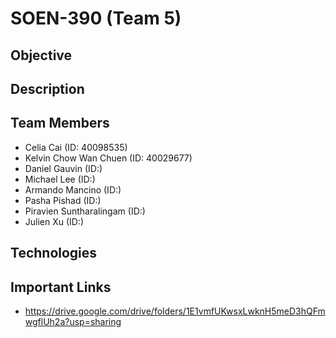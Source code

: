 # SOEN-390 (Team 5)

## Objective


## Description


## Team Members
- Celia Cai (ID: 40098535)
- Kelvin Chow Wan Chuen (ID: 40029677)
- Daniel Gauvin (ID:)
- Michael Lee (ID:)
- Armando Mancino (ID:)
- Pasha Pishad (ID:)
- Piravien Suntharalingam (ID:)
- Julien Xu (ID:)


## Technologies


## Important Links
- https://drive.google.com/drive/folders/1E1vmfUKwsxLwknH5meD3hQFmwgflUh2a?usp=sharing
